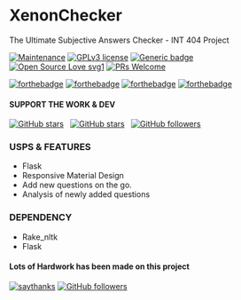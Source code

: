 # XenonChecker
The Ultimate Subjective Answers Checker - INT 404 Project

[![Maintenance](https://img.shields.io/badge/Maintained%3F-YES-blueviolet.svg)](#)
[![GPLv3 license](https://img.shields.io/badge/License-MIT-red.svg)](LICENSE)
[![Generic badge](https://img.shields.io/badge/Stable-YES-<COLOR>.svg)](#)
[![Open Source Love svg1](https://badges.frapsoft.com/os/v1/open-source.svg?v=103)](#)
[![PRs Welcome](https://img.shields.io/badge/PRs-welcome-brightgreen.svg?style=flat-square)](#)

[![forthebadge](https://forthebadge.com/images/badges/built-with-love.svg)](#)
[![forthebadge](https://forthebadge.com/images/badges/makes-people-smile.svg)](#)
[![forthebadge](https://forthebadge.com/images/badges/powered-by-electricity.svg)](#)
[![forthebadge](https://forthebadge.com/images/badges/ages-12.svg)](#)



#### SUPPORT THE WORK & DEV

[![GitHub stars](https://img.shields.io/github/forks/satyajiit/XenonChecker?style=social)](https://github.com/satyajiit/XenonChecker/network) &nbsp;
[![GitHub stars](https://img.shields.io/github/stars/satyajiit/XenonChecker?style=social)](https://github.com/satyajiit/XenonChecker/stargazers)
&nbsp;
[![GitHub followers](https://img.shields.io/github/followers/satyajiit?style=social&label=Follow&maxAge=2592000)](https://github.com/satyajiit?tab=followers)

### USPS & FEATURES

* Flask
* Responsive Material Design
* Add new questions on the go.
* Analysis of newly added questions

### DEPENDENCY

* Rake_nltk
* Flask


#### Lots of Hardwork has been made on this project
[![saythanks](https://img.shields.io/badge/say-thanks-ff69b4.svg)](https://satyajiit.xyz)
[![GitHub followers](https://img.shields.io/github/followers/satyajiit?style=social&label=Follow&maxAge=2592000)](https://github.com/satyajiit?tab=followers)
